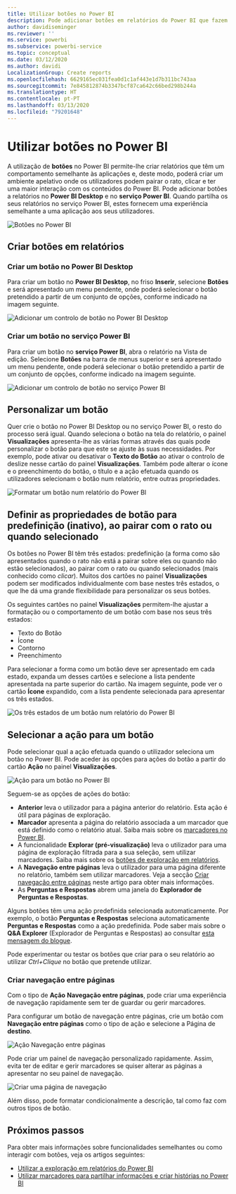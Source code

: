 ```yaml
---
title: Utilizar botões no Power BI
description: Pode adicionar botões em relatórios do Power BI que fazem com que os seus relatórios se comportem como aplicações e aprofundam a cativação dos utilizadores.
author: davidiseminger
ms.reviewer: ''
ms.service: powerbi
ms.subservice: powerbi-service
ms.topic: conceptual
ms.date: 03/12/2020
ms.author: davidi
LocalizationGroup: Create reports
ms.openlocfilehash: 6629165ec031fea0d1c1af443e1d7b311bc743aa
ms.sourcegitcommit: 7e845812874b3347bcf87ca642c66bed298b244a
ms.translationtype: HT
ms.contentlocale: pt-PT
ms.lasthandoff: 03/13/2020
ms.locfileid: "79201648"
---
```

# <a name="use-buttons-in-power-bi"></a>Utilizar botões no Power BI
A utilização de **botões** no Power BI permite-lhe criar relatórios que têm um comportamento semelhante às aplicações e, deste modo, poderá criar um ambiente apelativo onde os utilizadores podem pairar o rato, clicar e ter uma maior interação com os conteúdos do Power BI. Pode adicionar botões a relatórios no **Power BI Desktop** e no **serviço Power BI**. Quando partilha os seus relatórios no serviço Power BI, estes fornecem uma experiência semelhante a uma aplicação aos seus utilizadores.

![Botões no Power BI](media/desktop-buttons/power-bi-buttons.png)

## <a name="create-buttons-in-reports"></a>Criar botões em relatórios

### <a name="create-a-button-in-power-bi-desktop"></a>Criar um botão no Power BI Desktop

Para criar um botão no **Power BI Desktop**, no friso **Inserir**, selecione **Botões** e será apresentado um menu pendente, onde poderá selecionar o botão pretendido a partir de um conjunto de opções, conforme indicado na imagem seguinte. 

![Adicionar um controlo de botão no Power BI Desktop](media/desktop-buttons/power-bi-button-dropdown.png)

### <a name="create-a-button-in-the-power-bi-service"></a>Criar um botão no serviço Power BI

Para criar um botão no **serviço Power BI**, abra o relatório na Vista de edição. Selecione **Botões** na barra de menus superior e será apresentado um menu pendente, onde poderá selecionar o botão pretendido a partir de um conjunto de opções, conforme indicado na imagem seguinte. 

![Adicionar um controlo de botão no serviço Power BI](media/desktop-buttons/power-bi-button-service-dropdown.png)

## <a name="customize-a-button"></a>Personalizar um botão

Quer crie o botão no Power BI Desktop ou no serviço Power BI, o resto do processo será igual. Quando seleciona o botão na tela do relatório, o painel **Visualizações** apresenta-lhe as várias formas através das quais pode personalizar o botão para que este se ajuste às suas necessidades. Por exemplo, pode ativar ou desativar o **Texto do Botão** ao ativar o controlo de deslize nesse cartão do painel **Visualizações**. Também pode alterar o ícone e o preenchimento do botão, o título e a ação efetuada quando os utilizadores selecionam o botão num relatório, entre outras propriedades.

![Formatar um botão num relatório do Power BI](media/desktop-buttons/power-bi-button-properties.png)

## <a name="set-button-properties-when-idle-hovered-over-or-selected"></a>Definir as propriedades de botão para predefinição (inativo), ao pairar com o rato ou quando selecionado

Os botões no Power BI têm três estados: predefinição (a forma como são apresentados quando o rato não está a pairar sobre eles ou quando não estão selecionados), ao pairar com o rato ou quando selecionados (mais conhecido como *clicar*). Muitos dos cartões no painel **Visualizações** podem ser modificados individualmente com base nestes três estados, o que lhe dá uma grande flexibilidade para personalizar os seus botões.

Os seguintes cartões no painel **Visualizações** permitem-lhe ajustar a formatação ou o comportamento de um botão com base nos seus três estados:

* Texto do Botão
* Ícone
* Contorno
* Preenchimento

Para selecionar a forma como um botão deve ser apresentado em cada estado, expanda um desses cartões e selecione a lista pendente apresentada na parte superior do cartão. Na imagem seguinte, pode ver o cartão **Ícone** expandido, com a lista pendente selecionada para apresentar os três estados.

![Os três estados de um botão num relatório do Power BI](media/desktop-buttons/power-bi-button-format.png)


## <a name="select-the-action-for-a-button"></a>Selecionar a ação para um botão

Pode selecionar qual a ação efetuada quando o utilizador seleciona um botão no Power BI. Pode aceder às opções para ações do botão a partir do cartão **Ação** no painel **Visualizações**.

![Ação para um botão no Power BI](media/desktop-buttons/power-bi-button-action.png)

Seguem-se as opções de ações do botão:

- **Anterior** leva o utilizador para a página anterior do relatório. Esta ação é útil para páginas de exploração.
- **Marcador** apresenta a página do relatório associada a um marcador que está definido como o relatório atual. Saiba mais sobre os [marcadores no Power BI](desktop-bookmarks.md). 
- A funcionalidade **Explorar (pré-visualização)** leva o utilizador para uma página de exploração filtrada para a sua seleção, sem utilizar marcadores. Saiba mais sobre os [botões de exploração em relatórios](desktop-drill-through-buttons.md).
- A **Navegação entre páginas** leva o utilizador para uma página diferente no relatório, também sem utilizar marcadores. Veja a secção [Criar navegação entre páginas](#create-page-navigation) neste artigo para obter mais informações.
- As **Perguntas e Respostas** abrem uma janela do **Explorador de Perguntas e Respostas**. 

Alguns botões têm uma ação predefinida selecionada automaticamente. Por exemplo, o botão **Perguntas e Respostas** seleciona automaticamente **Perguntas e Respostas** como a ação predefinida. Pode saber mais sobre o **Q&A Explorer** (Explorador de Perguntas e Respostas) ao consultar [esta mensagem do blogue](https://powerbi.microsoft.com/blog/power-bi-desktop-april-2018-feature-summary/#Q&AExplorer).

Pode experimentar ou testar os botões que criar para o seu relatório ao utilizar *Ctrl+Clique* no botão que pretende utilizar. 

### <a name="create-page-navigation"></a>Criar navegação entre páginas

Com o tipo de **Ação** **Navegação entre páginas**, pode criar uma experiência de navegação rapidamente sem ter de guardar ou gerir marcadores.

Para configurar um botão de navegação entre páginas, crie um botão com **Navegação entre páginas** como o tipo de ação e selecione a Página de **destino**.

![Ação Navegação entre páginas](media/desktop-buttons/power-bi-page-navigation.png)

Pode criar um painel de navegação personalizado rapidamente. Assim, evita ter de editar e gerir marcadores se quiser alterar as páginas a apresentar no seu painel de navegação.

![Criar uma página de navegação](media/desktop-buttons/power-bi-build-navigation-pane.png)

Além disso, pode formatar condicionalmente a descrição, tal como faz com outros tipos de botão.

## <a name="next-steps"></a>Próximos passos
Para obter mais informações sobre funcionalidades semelhantes ou como interagir com botões, veja os artigos seguintes:

* [Utilizar a exploração em relatórios do Power BI](desktop-drillthrough.md)
* [Utilizar marcadores para partilhar informações e criar histórias no Power BI](desktop-bookmarks.md)


